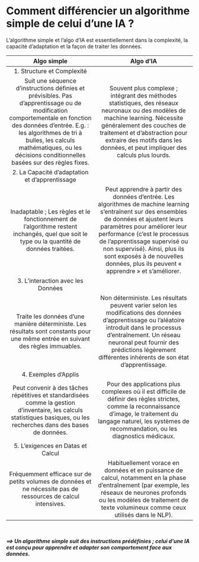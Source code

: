 # **Comment différencier un algorithme simple de celui d’une IA ?**
L’algorithme simple et l’algo d’IA est essentiellement dans la complexité, la capacité d’adaptation et la façon de traiter les données.

<table >
    <thead >
        <tr >
            <th align="center">Algo simple</th>
            <th align="center">Algo d’IA</th>
        </tr>
    </thead>
    <tbody>
        <tr>
        <td align="center">1. Structure et Complexité</td>
        </tr>
        <tr>
        <td align="center">Suit une séquence d’instructions définies et prévisibles. Pas d’apprentissage ou de modification comportementale en fonction des données d’entrée. E.g. : les algorithmes de tri à bulles, les calculs mathématiques, ou les décisions conditionnelles basées sur des règles fixes.</td>
        <td align="center">Souvent plus complexe ; intégrant des méthodes statistiques, des réseaux neuronaux ou des modèles de machine learning. Nécessite généralement des couches de traitement et d’abstraction pour extraire des motifs dans les données, et peut impliquer des calculs plus lourds.</td>
        </tr>
        <tr>
        <td align="center">2. La Capacité d’adaptation et d’apprentissage</td>
        </tr>
        <tr>
        <td align="center">Inadaptable ; Les règles et le fonctionnement de l’algorithme restent inchangés, quel que soit le type ou la quantité de données traitées.</td>
        <td align="center">Peut apprendre à partir des données d’entrée. Les algorithmes de machine learning s’entraînent sur des ensembles de données et ajustent leurs paramètres pour améliorer leur performance (c’est le processus de l’apprentissage supervisé ou non supervisé). Ainsi, plus ils sont exposés à de nouvelles données, plus ils peuvent « apprendre » et s’améliorer.</td>
        </tr>
        <tr>
        <td align="center">3. L’interaction avec les Données</td>
        </tr>
        <tr>
        <td align="center">Traite les données d’une manière déterministe. Les résultats sont constants pour une même entrée en suivant des règles immuables.</td>
        <td align="center">Non déterministe. Les résultats peuvent varier selon les modifications des données d’apprentissage ou l’aléatoire introduit dans le processus d’entraînement. Un réseau neuronal peut fournir des prédictions légèrement différentes inhérents de son état d’apprentissage.</td>
        </tr>
        <tr>
        <td align="center">4. Exemples d’Applis</td>
        </tr>
        <tr>
        <td align="center">Peut convenir à des tâches répétitives et standardisées comme la gestion d’inventaire, les calculs statistiques basiques, ou les recherches dans des bases de données.</td>
        <td align="center">Pour des applications plus complexes où il est difficile de définir des règles strictes, comme la reconnaissance d’image, le traitement du langage naturel, les systèmes de recommandation, ou les diagnostics médicaux.</td>
        </tr>
        <tr>
        <td align="center">5. L’exigences en Datas et Calcul</td>
        </tr>
        <tr>
        <td align="center">Fréquemment efficace sur de petits volumes de données et ne nécessite pas de ressources de calcul intensives.</td>
        <td align="center">Habituellement vorace en données et en puissance de calcul, notamment en la phase d’entraînement (par exemple, les réseaux de neurones profonds ou les modèles de traitement de texte volumineux comme ceux utilisés dans le NLP).</td>
        </tr>
    </tbody>
</table>

<br>

_**⟹ Un algorithme simple suit des instructions prédéfinies ; celui d’une IA est conçu pour apprendre et adapter son comportement face aux données.**_